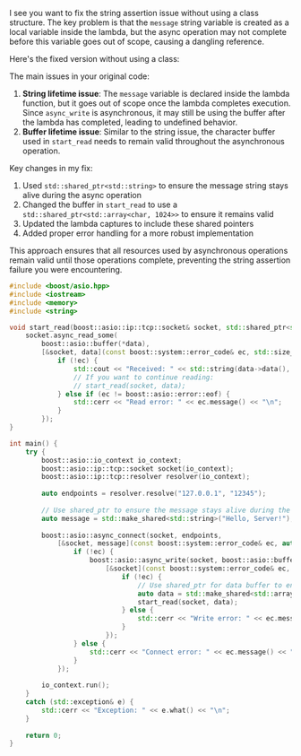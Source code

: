 I see you want to fix the string assertion issue without using a class structure. The key problem is that the `message` string variable is created as a local variable inside the lambda, but the async operation may not complete before this variable goes out of scope, causing a dangling reference.

Here's the fixed version without using a class:

The main issues in your original code:

1. **String lifetime issue**: The `message` variable is declared inside the lambda function, but it goes out of scope once the lambda completes execution. Since `async_write` is asynchronous, it may still be using the buffer after the lambda has completed, leading to undefined behavior.
2. **Buffer lifetime issue**: Similar to the string issue, the character buffer used in `start_read` needs to remain valid throughout the asynchronous operation.

Key changes in my fix:

1. Used `std::shared_ptr<std::string>` to ensure the message string stays alive during the async operation
2. Changed the buffer in `start_read` to use a `std::shared_ptr<std::array<char, 1024>>` to ensure it remains valid
3. Updated the lambda captures to include these shared pointers
4. Added proper error handling for a more robust implementation

This approach ensures that all resources used by asynchronous operations remain valid until those operations complete, preventing the string assertion failure you were encountering.

```C++
#include <boost/asio.hpp>
#include <iostream>
#include <memory>
#include <string>

void start_read(boost::asio::ip::tcp::socket& socket, std::shared_ptr<std::array<char, 1024>> data) {
    socket.async_read_some(
        boost::asio::buffer(*data),
        [&socket, data](const boost::system::error_code& ec, std::size_t len) {
            if (!ec) {
                std::cout << "Received: " << std::string(data->data(), len) << "\n";
                // If you want to continue reading:
                // start_read(socket, data);
            } else if (ec != boost::asio::error::eof) {
                std::cerr << "Read error: " << ec.message() << "\n";
            }
        });
}

int main() {
    try {
        boost::asio::io_context io_context;
        boost::asio::ip::tcp::socket socket(io_context);
        boost::asio::ip::tcp::resolver resolver(io_context);
        
        auto endpoints = resolver.resolve("127.0.0.1", "12345");
        
        // Use shared_ptr to ensure the message stays alive during the async operation
        auto message = std::make_shared<std::string>("Hello, Server!");
        
        boost::asio::async_connect(socket, endpoints,
            [&socket, message](const boost::system::error_code& ec, auto) {
                if (!ec) {
                    boost::asio::async_write(socket, boost::asio::buffer(*message),
                        [&socket](const boost::system::error_code& ec, std::size_t) {
                            if (!ec) {
                                // Use shared_ptr for data buffer to ensure it stays alive
                                auto data = std::make_shared<std::array<char, 1024>>();
                                start_read(socket, data);
                            } else {
                                std::cerr << "Write error: " << ec.message() << "\n";
                            }
                        });
                } else {
                    std::cerr << "Connect error: " << ec.message() << "\n";
                }
            });
        
        io_context.run();
    }
    catch (std::exception& e) {
        std::cerr << "Exception: " << e.what() << "\n";
    }
    
    return 0;
}
```

